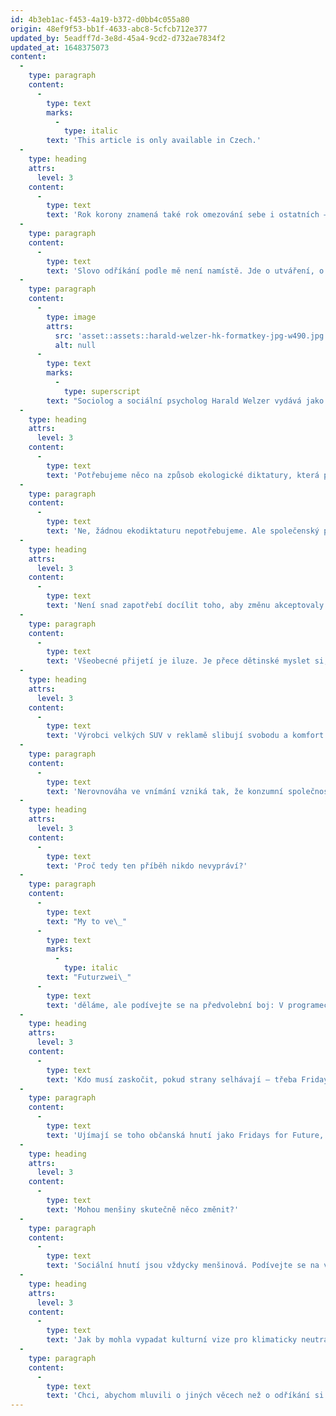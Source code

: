 ```yaml
---
id: 4b3eb1ac-f453-4a19-b372-d0bb4c055a80
origin: 48ef9f53-bb1f-4633-abc8-5cfcb712e377
updated_by: 5eadff7d-3e8d-45a4-9cd2-d732ae7834f2
updated_at: 1648375073
content:
  -
    type: paragraph
    content:
      -
        type: text
        marks:
          -
            type: italic
        text: 'This article is only available in Czech.'
  -
    type: heading
    attrs:
      level: 3
    content:
      -
        type: text
        text: 'Rok korony znamená také rok omezování sebe i ostatních – a lidé už toho mají dost. K ekologické transformaci je zapotřebí výraznějšího a trvalejšího odříkání. Lze o tom lidi vůbec přesvědčit?'
  -
    type: paragraph
    content:
      -
        type: text
        text: 'Slovo odříkání podle mě není namístě. Jde o utváření, o to, aby se nám dostalo civilizačních výdobytků jako je svoboda a život v bezpečí. Neexistuje ovšem společenská změna, proti které by nikdo neprotestoval. To už je takový rituál. Lidem jde o zachování statu quo: Jakmile si někdo připadá ohrožený, začne protestovat.'
  -
    type: paragraph
    content:
      -
        type: image
        attrs:
          src: 'asset::assets::harald-welzer-hk-formatkey-jpg-w490.jpg'
          alt: null
      -
        type: text
        marks:
          -
            type: superscript
        text: "Sociolog a sociální psycholog Harald Welzer vydává jako ředitel nadace Zukunftsfähigkeit také politický magazín „Futurzwei“.\_Foto (Detail): © Jens Steingässer"
  -
    type: heading
    attrs:
      level: 3
    content:
      -
        type: text
        text: 'Potřebujeme něco na způsob ekologické diktatury, která předepisuje jasný způsob chování, abychom prosadili nezbytné změny?'
  -
    type: paragraph
    content:
      -
        type: text
        text: 'Ne, žádnou ekodiktaturu nepotřebujeme. Ale společenský pokrok se nikdy neobejde bez konfliktů. Klidně si projděte celé moderní dějiny. Že dnes máme zákony o bezpečnosti a ochrany zdraví při práci, osmihodinový pracovní den, sociální pojištění – to všechno bylo třeba nejprve vybojovat. Tak to v moderní demokracii v právním státě chodí.'
  -
    type: heading
    attrs:
      level: 3
    content:
      -
        type: text
        text: 'Není snad zapotřebí docílit toho, aby změnu akceptovaly široké vrstvy obyvatelstva?'
  -
    type: paragraph
    content:
      -
        type: text
        text: 'Všeobecné přijetí je iluze. Je přece dětinské myslet si, že všichni pokaždé dostanou to, co chtějí. A pokud ne, znamená to, že politika je zlá. Podívejte se na vývoje, které nastaly v důsledku protestů. Podívejte se na debatu o feminismu a rovnosti pohlaví. Probíhá úplně jinak než ještě před třiceti nebo čtyřiceti lety. Tento pokrok byl těžce vydobyt, nedošlo k němu proto, že by všichni muži začali být najednou shovívaví.'
  -
    type: heading
    attrs:
      level: 3
    content:
      -
        type: text
        text: 'Výrobci velkých SUV v reklamě slibují svobodu a komfort. Jaký příběh by mohl pozitivně doprovázet omezení konzumu?'
  -
    type: paragraph
    content:
      -
        type: text
        text: 'Nerovnováha ve vnímání vzniká tak, že konzumní společnost o sobě bez ustání vypráví dobré příběhy, zatímco hnutí na ochranu životního prostředí a klimatu šíří jenom příběhy o zániku planety a skromnosti. Z komunikačního hlediska jde o obrovský problém. Je třeba mluvit jinak – mluvit o utváření, ne o zříkání se. K modernizaci společnosti máme přece skutečné důvody. Veřejnou mobilitu můžeme zorganizovat mnohem lépe. Můžeme zlepšit formy bydlení a lépe definovat venkov. A můžeme dosáhnout jiného zemědělství a potravinářství. K tomu bychom nepotřebovali ani jediný negativní argument.'
  -
    type: heading
    attrs:
      level: 3
    content:
      -
        type: text
        text: 'Proč tedy ten příběh nikdo nevypráví?'
  -
    type: paragraph
    content:
      -
        type: text
        text: "My to ve\_"
      -
        type: text
        marks:
          -
            type: italic
        text: "Futurzwei\_"
      -
        type: text
        text: 'děláme, ale podívejte se na předvolební boj: V programech stran zastoupených ve spolkovém sněmu není nic, co by souviselo s proměnou. To, co tam stojí, je všechno z 20. století. Jak má potom vzniknout pocit, že by bylo atraktivní a vzrušující se jako společnost proměnit? Panuje bohužel politika, která se řídí výsledky veřejného mínění, jenomže to je pouze nepochopený dodavatelský servis. Etablované strany musí vyprávět nové příběhy. Jestliže k tomu nemají odvahu, musí se toho ujmout občanská společnost.'
  -
    type: heading
    attrs:
      level: 3
    content:
      -
        type: text
        text: 'Kdo musí zaskočit, pokud strany selhávají – třeba Fridays for Future?'
  -
    type: paragraph
    content:
      -
        type: text
        text: 'Ujímají se toho občanská hnutí jako Fridays for Future, částečně ale také různá ekonomická odvětví, třeba finanční sektor. Tam je velkým tématem udržitelnost. I určité oblasti výroby se odklánějí od fosilních paliv. Některé části společnosti jsou mnohem dál než politika.'
  -
    type: heading
    attrs:
      level: 3
    content:
      -
        type: text
        text: 'Mohou menšiny skutečně něco změnit?'
  -
    type: paragraph
    content:
      -
        type: text
        text: 'Sociální hnutí jsou vždycky menšinová. Podívejte se na vliv Fridays for Future. Spolková vláda by nikdy neschválila klimatický balíček z roku 2019, kdyby tohle hnutí neexistovalo, a přece je to pouze drobná menšina.'
  -
    type: heading
    attrs:
      level: 3
    content:
      -
        type: text
        text: 'Jak by mohla vypadat kulturní vize pro klimaticky neutrální společnost?'
  -
    type: paragraph
    content:
      -
        type: text
        text: 'Chci, abychom mluvili o jiných věcech než o odříkání si a abychom přinášeli jiné hodnoty. O čem lidé mluví, když krátce před smrtí bilancují? Nikdo přece neřekne, že málo nakupoval na Amazonu. Lidé říkají – málo jsem mluvil se svým synem. Moc jsem se věnoval práci a málo rodině. Lidé mluví o vztazích, ne o konzumu. To je můj hlavní argument: nejdůležitější jsou vztahy, protože větší konzum neznamená větší štěstí. Existuje spousta krásných zážitků, které s konzumem nijak nesouvisí. Pokud lidé rozpoznají užitek ekosociální transformace, bude se jim líbit i tohle.'
---
```

